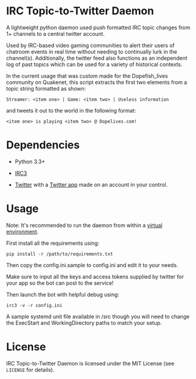 IRC Topic-to-Twitter Daemon
====================================

A lightweight python daemon used push formatted IRC topic changes from 1+ channels to a central twitter account.

Used by IRC-based video gaming communities to alert their users of chatroom events in real time without needing to continually lurk in the channel(s). Additionally, the twitter feed also functions as an independent log of past topics which can be used for a variety of historical contexts.

In the current usage that was custom made for the Dopefish_lives community on Quakenet, this script extracts the first two elements from
a topic string formatted as shown:

    Streamer: <item one> | Game: <item two> | Useless information
and tweets it out to the world in the following format:

    <item one> is playing <item two> @ Dopelives.com!

Dependencies
====

 * Python 3.3+

 * [IRC3](https://pypi.python.org/pypi/irc3/)

 * [Twitter](https://pypi.python.org/pypi/twitter) with a [Twitter app](https://apps.twitter.com/) made on an account in your control.


Usage
====

Note: It's recommended to run the daemon from within a [virtual environment](https://docs.python.org/3/library/venv.html).

First install all the requirements using:

`pip install -r /path/to/requirements.txt`

Then copy the config.ini.sample to config.ini and edit it to your needs.

Make sure to input all the keys and access tokens supplied by twitter for your app so the bot can post to the service!

Then launch the bot with helpful debug using:

`irc3 -v -r config.ini`


A sample systemd unit file available in /src though you will need to change the ExecStart and WorkingDirectory paths to match your setup.

License
====

IRC Topic-to-Twitter Daemon is licensed under the MIT License (see `LICENSE` for details).
